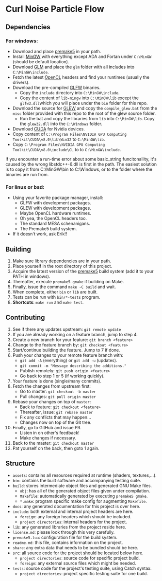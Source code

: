 Curl Noise Particle Flow
========================

Dependencies
--------

### For windows:

* Download and place [premake5](https://premake.github.io/download.html) in your path.
* Install [MinGW](http://www.mingw.org/) with everything except ADA and Fortan under `C:\MinGW` (should be default location).
* Download [GLM](http://glm.g-truc.net/0.9.8/index.html) and place the `glm` folder with all includes into `C:\MinGW\include`.
* Fetch the latest [OpenCL](https://www.khronos.org/registry/OpenCL/) headers and find your runtimes (usually the drivers).
* Download the pre-compiled [GLFW](https://github.com/glfw/glfw/releases/download/3.2.1/glfw-3.2.1.bin.WIN32.zip) binaries.
  * Copy the `include` directory into `C:\MinGW\include`.
  * Copy the content of `lib-mingw` into `C:\MinGW\lib` except the `glfw3.dll`which you will place under the `bin` folder for this repo.
* Download the source for [GLEW](https://sourceforge.net/projects/glew/files/glew/2.0.0/glew-2.0.0.zip/download) and copy the `compile_glew.bat` from the `misc` folder provided with this repo to the root of the glew source folder.
  * Run the bat and copy the libraries from `lib` into `C:\MinGW\lib`. Copy the `glew32.dll` into the `C:\Windows` folder. 
* Download [CUDA](https://developer.nvidia.com/cuda-downloads) for Nvidia devices.
* Copy content of `C:\Program Files\NVIDIA GPU Computing Toolkit\CUDA\v8.0\lib\Win32` to `C:\MinGW\lib`.
* Copy `C:\Program Files\NVIDIA GPU Computing Toolkit\CUDA\v8.0\include\CL` to to `C:\MinGW\include`.

If you encounter a run-time error about some basic_string funcitonallity, it's caused by the wrong libstdc++-6.dll is first in the path. The easiest solution is to copy it from C:\MinGW\bin to C:\Windows, or to the folder where the binaries are run from.

### For linux or bsd:

* Using your favorite package manager, install:
    * GLFW with development packages.
    * GLEW with development packages.
    * Maybe OpenCL hardware runtimes.
    * Oh yea, the OpenCL headers too.
    * The standard MESA schenanigans.
    * The Premake5 build system.
* If it doesn't work, ask Erik!!

Building
--------

1. Make sure library dependencies are in your path.
2. Place yourself in the root directory of this project.
3. Acquire the latest version of the [premake5](https://premake.github.io/download.html) build system (add it to your PATH in windows).
4. Thereafter, execute `premake5 gmake` if building on Make.
5. Finally, issue the command `make -C build` and wait.
6. When complete, either `bin` or `lib` are built.
7. Tests can be run with `bin/*-tests` program.
8. **Shortcuts**: `make run` and `make test`.

Contributing
------------

1. See if there any updates upstream: `git remote update`
2. If you are already working on a feature branch, jump to step 4.
3. Create a new branch for your feature: `git branch <feature>`
4. Change to the feature branch by: `git checkout <feature>`
5. Start/continue building the feature. Jump to 7 if done.
6. Push your changes to your remote feature branch with:
   * `git add -A` (everything) or `git add -u` (updates).
   * `git commit -m "Message describing the additions."`
   * Publish remotely: `git push origin <feature>`
   * Go back to step 1 or 5 (if working quickly).
7. Your feature is done (single/many commits).
8. Fetch the changes from upstream first:
   * Go to master: `git checkout -b master`
   * Pull changes: `git pull origin master`
8. Rebase your changes on top of `master`:
   * Back to feature: `git checkout <feature>`
   * Thereafter, issue: `git rebase master`
   * Fix any conflicts that may happen...
   * Changes now on top of the Git tree.
9. Finally, go to GitHub and issue PR.
   * Listen in on other's feedback!
   * Make changes if necessary.
10. Back to the master: `git checkout master`
11. Pat yourself on the back, then goto 1 again.

Structure
---------

* `assets`: contains all resources required at runtime (shaders, textures,...).
* `bin`: contains the built software and accompanying testing suite.
* `build`: stores intermediate object files and generated GNU Make files.
    * `obj`: has all of the generated object files given under compilation.
    * `Makefile`: automatically generated by executing `premake5 gmake`.
    * `*.make`: program specific make config for augmenting `Makefile`.
* `docs`: any generated documentation for this project is over here.
* `include`: both external and internal project headers are here.
    * `foreign`: any foreign headers which should be included.
    * `project directories`: internal headers for the project.
* `lib`: any generated libraries from the project reside here.
* `license.md`: please look through this very carefully.
* `premake5.lua`: configuration file for the build system.
* `readme.md`: this file, contains information on the project.
* `share`: any extra data that needs to be bundled should be here.
* `src`: all source code for the project should be located below here.
    * `project directories`: source code for specific project build.
    * `foreign`: any external source files which might be needed.
* `tests`: source code for the project's testing suite, using Catch syntax.
    * `project directories`: project specific testing suite for one build.

